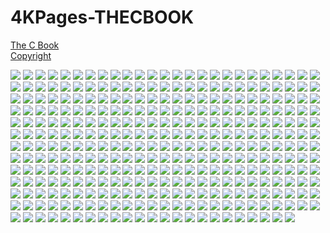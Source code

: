 # 4KPages-THECBOOK
[The C Book](https://publications.gbdirect.co.uk/c_book)<br>
[Copyright](https://publications.gbdirect.co.uk/c_book/copyright.html)


![](https://github.com/KilianKegel/4KPages-THECBOOK/blob/main/images/THECBOOK_FFF.jpg) 
![](https://github.com/KilianKegel/4KPages-THECBOOK/blob/main/images/THECBOOK_000.jpg) 
![](https://github.com/KilianKegel/4KPages-THECBOOK/blob/main/images/THECBOOK_001.jpg) 
![](https://github.com/KilianKegel/4KPages-THECBOOK/blob/main/images/THECBOOK_002.jpg) 
![](https://github.com/KilianKegel/4KPages-THECBOOK/blob/main/images/THECBOOK_003.jpg) 
![](https://github.com/KilianKegel/4KPages-THECBOOK/blob/main/images/THECBOOK_004.jpg) 
![](https://github.com/KilianKegel/4KPages-THECBOOK/blob/main/images/THECBOOK_005.jpg) 
![](https://github.com/KilianKegel/4KPages-THECBOOK/blob/main/images/THECBOOK_006.jpg) 
![](https://github.com/KilianKegel/4KPages-THECBOOK/blob/main/images/THECBOOK_007.jpg) 
![](https://github.com/KilianKegel/4KPages-THECBOOK/blob/main/images/THECBOOK_008.jpg) 
![](https://github.com/KilianKegel/4KPages-THECBOOK/blob/main/images/THECBOOK_009.jpg) 
![](https://github.com/KilianKegel/4KPages-THECBOOK/blob/main/images/THECBOOK_010.jpg) 
![](https://github.com/KilianKegel/4KPages-THECBOOK/blob/main/images/THECBOOK_011.jpg) 
![](https://github.com/KilianKegel/4KPages-THECBOOK/blob/main/images/THECBOOK_012.jpg) 
![](https://github.com/KilianKegel/4KPages-THECBOOK/blob/main/images/THECBOOK_013.jpg) 
![](https://github.com/KilianKegel/4KPages-THECBOOK/blob/main/images/THECBOOK_014.jpg) 
![](https://github.com/KilianKegel/4KPages-THECBOOK/blob/main/images/THECBOOK_015.jpg) 
![](https://github.com/KilianKegel/4KPages-THECBOOK/blob/main/images/THECBOOK_016.jpg) 
![](https://github.com/KilianKegel/4KPages-THECBOOK/blob/main/images/THECBOOK_017.jpg) 
![](https://github.com/KilianKegel/4KPages-THECBOOK/blob/main/images/THECBOOK_018.jpg) 
![](https://github.com/KilianKegel/4KPages-THECBOOK/blob/main/images/THECBOOK_019.jpg) 
![](https://github.com/KilianKegel/4KPages-THECBOOK/blob/main/images/THECBOOK_020.jpg) 
![](https://github.com/KilianKegel/4KPages-THECBOOK/blob/main/images/THECBOOK_021.jpg) 
![](https://github.com/KilianKegel/4KPages-THECBOOK/blob/main/images/THECBOOK_022.jpg) 
![](https://github.com/KilianKegel/4KPages-THECBOOK/blob/main/images/THECBOOK_023.jpg) 
![](https://github.com/KilianKegel/4KPages-THECBOOK/blob/main/images/THECBOOK_024.jpg) 
![](https://github.com/KilianKegel/4KPages-THECBOOK/blob/main/images/THECBOOK_025.jpg) 
![](https://github.com/KilianKegel/4KPages-THECBOOK/blob/main/images/THECBOOK_026.jpg) 
![](https://github.com/KilianKegel/4KPages-THECBOOK/blob/main/images/THECBOOK_027.jpg) 
![](https://github.com/KilianKegel/4KPages-THECBOOK/blob/main/images/THECBOOK_028.jpg) 
![](https://github.com/KilianKegel/4KPages-THECBOOK/blob/main/images/THECBOOK_029.jpg) 
![](https://github.com/KilianKegel/4KPages-THECBOOK/blob/main/images/THECBOOK_030.jpg) 
![](https://github.com/KilianKegel/4KPages-THECBOOK/blob/main/images/THECBOOK_031.jpg) 
![](https://github.com/KilianKegel/4KPages-THECBOOK/blob/main/images/THECBOOK_032.jpg) 
![](https://github.com/KilianKegel/4KPages-THECBOOK/blob/main/images/THECBOOK_033.jpg) 
![](https://github.com/KilianKegel/4KPages-THECBOOK/blob/main/images/THECBOOK_034.jpg) 
![](https://github.com/KilianKegel/4KPages-THECBOOK/blob/main/images/THECBOOK_035.jpg) 
![](https://github.com/KilianKegel/4KPages-THECBOOK/blob/main/images/THECBOOK_036.jpg) 
![](https://github.com/KilianKegel/4KPages-THECBOOK/blob/main/images/THECBOOK_037.jpg) 
![](https://github.com/KilianKegel/4KPages-THECBOOK/blob/main/images/THECBOOK_038.jpg) 
![](https://github.com/KilianKegel/4KPages-THECBOOK/blob/main/images/THECBOOK_039.jpg) 
![](https://github.com/KilianKegel/4KPages-THECBOOK/blob/main/images/THECBOOK_040.jpg) 
![](https://github.com/KilianKegel/4KPages-THECBOOK/blob/main/images/THECBOOK_041.jpg) 
![](https://github.com/KilianKegel/4KPages-THECBOOK/blob/main/images/THECBOOK_042.jpg) 
![](https://github.com/KilianKegel/4KPages-THECBOOK/blob/main/images/THECBOOK_043.jpg) 
![](https://github.com/KilianKegel/4KPages-THECBOOK/blob/main/images/THECBOOK_044.jpg) 
![](https://github.com/KilianKegel/4KPages-THECBOOK/blob/main/images/THECBOOK_045.jpg) 
![](https://github.com/KilianKegel/4KPages-THECBOOK/blob/main/images/THECBOOK_046.jpg) 
![](https://github.com/KilianKegel/4KPages-THECBOOK/blob/main/images/THECBOOK_047.jpg) 
![](https://github.com/KilianKegel/4KPages-THECBOOK/blob/main/images/THECBOOK_048.jpg) 
![](https://github.com/KilianKegel/4KPages-THECBOOK/blob/main/images/THECBOOK_049.jpg) 
![](https://github.com/KilianKegel/4KPages-THECBOOK/blob/main/images/THECBOOK_050.jpg) 
![](https://github.com/KilianKegel/4KPages-THECBOOK/blob/main/images/THECBOOK_051.jpg) 
![](https://github.com/KilianKegel/4KPages-THECBOOK/blob/main/images/THECBOOK_052.jpg) 
![](https://github.com/KilianKegel/4KPages-THECBOOK/blob/main/images/THECBOOK_053.jpg) 
![](https://github.com/KilianKegel/4KPages-THECBOOK/blob/main/images/THECBOOK_054.jpg) 
![](https://github.com/KilianKegel/4KPages-THECBOOK/blob/main/images/THECBOOK_055.jpg) 
![](https://github.com/KilianKegel/4KPages-THECBOOK/blob/main/images/THECBOOK_056.jpg) 
![](https://github.com/KilianKegel/4KPages-THECBOOK/blob/main/images/THECBOOK_057.jpg) 
![](https://github.com/KilianKegel/4KPages-THECBOOK/blob/main/images/THECBOOK_058.jpg) 
![](https://github.com/KilianKegel/4KPages-THECBOOK/blob/main/images/THECBOOK_059.jpg) 
![](https://github.com/KilianKegel/4KPages-THECBOOK/blob/main/images/THECBOOK_060.jpg) 
![](https://github.com/KilianKegel/4KPages-THECBOOK/blob/main/images/THECBOOK_061.jpg) 
![](https://github.com/KilianKegel/4KPages-THECBOOK/blob/main/images/THECBOOK_062.jpg) 
![](https://github.com/KilianKegel/4KPages-THECBOOK/blob/main/images/THECBOOK_063.jpg) 
![](https://github.com/KilianKegel/4KPages-THECBOOK/blob/main/images/THECBOOK_064.jpg) 
![](https://github.com/KilianKegel/4KPages-THECBOOK/blob/main/images/THECBOOK_065.jpg) 
![](https://github.com/KilianKegel/4KPages-THECBOOK/blob/main/images/THECBOOK_066.jpg) 
![](https://github.com/KilianKegel/4KPages-THECBOOK/blob/main/images/THECBOOK_067.jpg) 
![](https://github.com/KilianKegel/4KPages-THECBOOK/blob/main/images/THECBOOK_068.jpg) 
![](https://github.com/KilianKegel/4KPages-THECBOOK/blob/main/images/THECBOOK_069.jpg) 
![](https://github.com/KilianKegel/4KPages-THECBOOK/blob/main/images/THECBOOK_070.jpg) 
![](https://github.com/KilianKegel/4KPages-THECBOOK/blob/main/images/THECBOOK_071.jpg) 
![](https://github.com/KilianKegel/4KPages-THECBOOK/blob/main/images/THECBOOK_072.jpg) 
![](https://github.com/KilianKegel/4KPages-THECBOOK/blob/main/images/THECBOOK_073.jpg) 
![](https://github.com/KilianKegel/4KPages-THECBOOK/blob/main/images/THECBOOK_074.jpg) 
![](https://github.com/KilianKegel/4KPages-THECBOOK/blob/main/images/THECBOOK_075.jpg) 
![](https://github.com/KilianKegel/4KPages-THECBOOK/blob/main/images/THECBOOK_076.jpg) 
![](https://github.com/KilianKegel/4KPages-THECBOOK/blob/main/images/THECBOOK_077.jpg) 
![](https://github.com/KilianKegel/4KPages-THECBOOK/blob/main/images/THECBOOK_078.jpg) 
![](https://github.com/KilianKegel/4KPages-THECBOOK/blob/main/images/THECBOOK_079.jpg) 
![](https://github.com/KilianKegel/4KPages-THECBOOK/blob/main/images/THECBOOK_080.jpg) 
![](https://github.com/KilianKegel/4KPages-THECBOOK/blob/main/images/THECBOOK_081.jpg) 
![](https://github.com/KilianKegel/4KPages-THECBOOK/blob/main/images/THECBOOK_082.jpg) 
![](https://github.com/KilianKegel/4KPages-THECBOOK/blob/main/images/THECBOOK_083.jpg) 
![](https://github.com/KilianKegel/4KPages-THECBOOK/blob/main/images/THECBOOK_084.jpg) 
![](https://github.com/KilianKegel/4KPages-THECBOOK/blob/main/images/THECBOOK_085.jpg) 
![](https://github.com/KilianKegel/4KPages-THECBOOK/blob/main/images/THECBOOK_086.jpg) 
![](https://github.com/KilianKegel/4KPages-THECBOOK/blob/main/images/THECBOOK_087.jpg) 
![](https://github.com/KilianKegel/4KPages-THECBOOK/blob/main/images/THECBOOK_088.jpg) 
![](https://github.com/KilianKegel/4KPages-THECBOOK/blob/main/images/THECBOOK_089.jpg) 
![](https://github.com/KilianKegel/4KPages-THECBOOK/blob/main/images/THECBOOK_090.jpg) 
![](https://github.com/KilianKegel/4KPages-THECBOOK/blob/main/images/THECBOOK_091.jpg) 
![](https://github.com/KilianKegel/4KPages-THECBOOK/blob/main/images/THECBOOK_092.jpg) 
![](https://github.com/KilianKegel/4KPages-THECBOOK/blob/main/images/THECBOOK_093.jpg) 
![](https://github.com/KilianKegel/4KPages-THECBOOK/blob/main/images/THECBOOK_094.jpg) 
![](https://github.com/KilianKegel/4KPages-THECBOOK/blob/main/images/THECBOOK_095.jpg) 
![](https://github.com/KilianKegel/4KPages-THECBOOK/blob/main/images/THECBOOK_096.jpg) 
![](https://github.com/KilianKegel/4KPages-THECBOOK/blob/main/images/THECBOOK_097.jpg) 
![](https://github.com/KilianKegel/4KPages-THECBOOK/blob/main/images/THECBOOK_098.jpg) 
![](https://github.com/KilianKegel/4KPages-THECBOOK/blob/main/images/THECBOOK_099.jpg) 
![](https://github.com/KilianKegel/4KPages-THECBOOK/blob/main/images/THECBOOK_100.jpg) 
![](https://github.com/KilianKegel/4KPages-THECBOOK/blob/main/images/THECBOOK_101.jpg) 
![](https://github.com/KilianKegel/4KPages-THECBOOK/blob/main/images/THECBOOK_102.jpg) 
![](https://github.com/KilianKegel/4KPages-THECBOOK/blob/main/images/THECBOOK_103.jpg) 
![](https://github.com/KilianKegel/4KPages-THECBOOK/blob/main/images/THECBOOK_104.jpg) 
![](https://github.com/KilianKegel/4KPages-THECBOOK/blob/main/images/THECBOOK_105.jpg) 
![](https://github.com/KilianKegel/4KPages-THECBOOK/blob/main/images/THECBOOK_106.jpg) 
![](https://github.com/KilianKegel/4KPages-THECBOOK/blob/main/images/THECBOOK_107.jpg) 
![](https://github.com/KilianKegel/4KPages-THECBOOK/blob/main/images/THECBOOK_108.jpg) 
![](https://github.com/KilianKegel/4KPages-THECBOOK/blob/main/images/THECBOOK_109.jpg) 
![](https://github.com/KilianKegel/4KPages-THECBOOK/blob/main/images/THECBOOK_110.jpg) 
![](https://github.com/KilianKegel/4KPages-THECBOOK/blob/main/images/THECBOOK_111.jpg) 
![](https://github.com/KilianKegel/4KPages-THECBOOK/blob/main/images/THECBOOK_112.jpg) 
![](https://github.com/KilianKegel/4KPages-THECBOOK/blob/main/images/THECBOOK_113.jpg) 
![](https://github.com/KilianKegel/4KPages-THECBOOK/blob/main/images/THECBOOK_114.jpg) 
![](https://github.com/KilianKegel/4KPages-THECBOOK/blob/main/images/THECBOOK_115.jpg) 
![](https://github.com/KilianKegel/4KPages-THECBOOK/blob/main/images/THECBOOK_116.jpg) 
![](https://github.com/KilianKegel/4KPages-THECBOOK/blob/main/images/THECBOOK_117.jpg) 
![](https://github.com/KilianKegel/4KPages-THECBOOK/blob/main/images/THECBOOK_118.jpg) 
![](https://github.com/KilianKegel/4KPages-THECBOOK/blob/main/images/THECBOOK_119.jpg) 
![](https://github.com/KilianKegel/4KPages-THECBOOK/blob/main/images/THECBOOK_120.jpg) 
![](https://github.com/KilianKegel/4KPages-THECBOOK/blob/main/images/THECBOOK_121.jpg) 
![](https://github.com/KilianKegel/4KPages-THECBOOK/blob/main/images/THECBOOK_122.jpg) 
![](https://github.com/KilianKegel/4KPages-THECBOOK/blob/main/images/THECBOOK_123.jpg) 
![](https://github.com/KilianKegel/4KPages-THECBOOK/blob/main/images/THECBOOK_124.jpg) 
![](https://github.com/KilianKegel/4KPages-THECBOOK/blob/main/images/THECBOOK_125.jpg) 
![](https://github.com/KilianKegel/4KPages-THECBOOK/blob/main/images/THECBOOK_126.jpg) 
![](https://github.com/KilianKegel/4KPages-THECBOOK/blob/main/images/THECBOOK_127.jpg) 
![](https://github.com/KilianKegel/4KPages-THECBOOK/blob/main/images/THECBOOK_128.jpg) 
![](https://github.com/KilianKegel/4KPages-THECBOOK/blob/main/images/THECBOOK_129.jpg) 
![](https://github.com/KilianKegel/4KPages-THECBOOK/blob/main/images/THECBOOK_130.jpg) 
![](https://github.com/KilianKegel/4KPages-THECBOOK/blob/main/images/THECBOOK_131.jpg) 
![](https://github.com/KilianKegel/4KPages-THECBOOK/blob/main/images/THECBOOK_132.jpg) 
![](https://github.com/KilianKegel/4KPages-THECBOOK/blob/main/images/THECBOOK_133.jpg) 
![](https://github.com/KilianKegel/4KPages-THECBOOK/blob/main/images/THECBOOK_134.jpg) 
![](https://github.com/KilianKegel/4KPages-THECBOOK/blob/main/images/THECBOOK_135.jpg) 
![](https://github.com/KilianKegel/4KPages-THECBOOK/blob/main/images/THECBOOK_136.jpg) 
![](https://github.com/KilianKegel/4KPages-THECBOOK/blob/main/images/THECBOOK_137.jpg) 
![](https://github.com/KilianKegel/4KPages-THECBOOK/blob/main/images/THECBOOK_138.jpg) 
![](https://github.com/KilianKegel/4KPages-THECBOOK/blob/main/images/THECBOOK_139.jpg) 
![](https://github.com/KilianKegel/4KPages-THECBOOK/blob/main/images/THECBOOK_140.jpg) 
![](https://github.com/KilianKegel/4KPages-THECBOOK/blob/main/images/THECBOOK_141.jpg) 
![](https://github.com/KilianKegel/4KPages-THECBOOK/blob/main/images/THECBOOK_142.jpg) 
![](https://github.com/KilianKegel/4KPages-THECBOOK/blob/main/images/THECBOOK_143.jpg) 
![](https://github.com/KilianKegel/4KPages-THECBOOK/blob/main/images/THECBOOK_144.jpg) 
![](https://github.com/KilianKegel/4KPages-THECBOOK/blob/main/images/THECBOOK_145.jpg) 
![](https://github.com/KilianKegel/4KPages-THECBOOK/blob/main/images/THECBOOK_146.jpg) 
![](https://github.com/KilianKegel/4KPages-THECBOOK/blob/main/images/THECBOOK_147.jpg) 
![](https://github.com/KilianKegel/4KPages-THECBOOK/blob/main/images/THECBOOK_148.jpg) 
![](https://github.com/KilianKegel/4KPages-THECBOOK/blob/main/images/THECBOOK_149.jpg) 
![](https://github.com/KilianKegel/4KPages-THECBOOK/blob/main/images/THECBOOK_150.jpg) 
![](https://github.com/KilianKegel/4KPages-THECBOOK/blob/main/images/THECBOOK_151.jpg) 
![](https://github.com/KilianKegel/4KPages-THECBOOK/blob/main/images/THECBOOK_152.jpg) 
![](https://github.com/KilianKegel/4KPages-THECBOOK/blob/main/images/THECBOOK_153.jpg) 
![](https://github.com/KilianKegel/4KPages-THECBOOK/blob/main/images/THECBOOK_154.jpg) 
![](https://github.com/KilianKegel/4KPages-THECBOOK/blob/main/images/THECBOOK_155.jpg) 
![](https://github.com/KilianKegel/4KPages-THECBOOK/blob/main/images/THECBOOK_156.jpg) 
![](https://github.com/KilianKegel/4KPages-THECBOOK/blob/main/images/THECBOOK_157.jpg) 
![](https://github.com/KilianKegel/4KPages-THECBOOK/blob/main/images/THECBOOK_158.jpg) 
![](https://github.com/KilianKegel/4KPages-THECBOOK/blob/main/images/THECBOOK_159.jpg) 
![](https://github.com/KilianKegel/4KPages-THECBOOK/blob/main/images/THECBOOK_160.jpg) 
![](https://github.com/KilianKegel/4KPages-THECBOOK/blob/main/images/THECBOOK_161.jpg) 
![](https://github.com/KilianKegel/4KPages-THECBOOK/blob/main/images/THECBOOK_162.jpg) 
![](https://github.com/KilianKegel/4KPages-THECBOOK/blob/main/images/THECBOOK_163.jpg) 
![](https://github.com/KilianKegel/4KPages-THECBOOK/blob/main/images/THECBOOK_164.jpg) 
![](https://github.com/KilianKegel/4KPages-THECBOOK/blob/main/images/THECBOOK_165.jpg) 
![](https://github.com/KilianKegel/4KPages-THECBOOK/blob/main/images/THECBOOK_166.jpg) 
![](https://github.com/KilianKegel/4KPages-THECBOOK/blob/main/images/THECBOOK_167.jpg) 
![](https://github.com/KilianKegel/4KPages-THECBOOK/blob/main/images/THECBOOK_168.jpg) 
![](https://github.com/KilianKegel/4KPages-THECBOOK/blob/main/images/THECBOOK_169.jpg) 
![](https://github.com/KilianKegel/4KPages-THECBOOK/blob/main/images/THECBOOK_170.jpg) 
![](https://github.com/KilianKegel/4KPages-THECBOOK/blob/main/images/THECBOOK_171.jpg) 
![](https://github.com/KilianKegel/4KPages-THECBOOK/blob/main/images/THECBOOK_172.jpg) 
![](https://github.com/KilianKegel/4KPages-THECBOOK/blob/main/images/THECBOOK_173.jpg) 
![](https://github.com/KilianKegel/4KPages-THECBOOK/blob/main/images/THECBOOK_174.jpg) 
![](https://github.com/KilianKegel/4KPages-THECBOOK/blob/main/images/THECBOOK_175.jpg) 
![](https://github.com/KilianKegel/4KPages-THECBOOK/blob/main/images/THECBOOK_176.jpg) 
![](https://github.com/KilianKegel/4KPages-THECBOOK/blob/main/images/THECBOOK_177.jpg) 
![](https://github.com/KilianKegel/4KPages-THECBOOK/blob/main/images/THECBOOK_178.jpg) 
![](https://github.com/KilianKegel/4KPages-THECBOOK/blob/main/images/THECBOOK_179.jpg) 
![](https://github.com/KilianKegel/4KPages-THECBOOK/blob/main/images/THECBOOK_180.jpg) 
![](https://github.com/KilianKegel/4KPages-THECBOOK/blob/main/images/THECBOOK_181.jpg) 
![](https://github.com/KilianKegel/4KPages-THECBOOK/blob/main/images/THECBOOK_182.jpg) 
![](https://github.com/KilianKegel/4KPages-THECBOOK/blob/main/images/THECBOOK_183.jpg) 
![](https://github.com/KilianKegel/4KPages-THECBOOK/blob/main/images/THECBOOK_184.jpg) 
![](https://github.com/KilianKegel/4KPages-THECBOOK/blob/main/images/THECBOOK_185.jpg) 
![](https://github.com/KilianKegel/4KPages-THECBOOK/blob/main/images/THECBOOK_186.jpg) 
![](https://github.com/KilianKegel/4KPages-THECBOOK/blob/main/images/THECBOOK_187.jpg) 
![](https://github.com/KilianKegel/4KPages-THECBOOK/blob/main/images/THECBOOK_188.jpg) 
![](https://github.com/KilianKegel/4KPages-THECBOOK/blob/main/images/THECBOOK_189.jpg) 
![](https://github.com/KilianKegel/4KPages-THECBOOK/blob/main/images/THECBOOK_190.jpg) 
![](https://github.com/KilianKegel/4KPages-THECBOOK/blob/main/images/THECBOOK_191.jpg) 
![](https://github.com/KilianKegel/4KPages-THECBOOK/blob/main/images/THECBOOK_192.jpg) 
![](https://github.com/KilianKegel/4KPages-THECBOOK/blob/main/images/THECBOOK_193.jpg) 
![](https://github.com/KilianKegel/4KPages-THECBOOK/blob/main/images/THECBOOK_194.jpg) 
![](https://github.com/KilianKegel/4KPages-THECBOOK/blob/main/images/THECBOOK_195.jpg) 
![](https://github.com/KilianKegel/4KPages-THECBOOK/blob/main/images/THECBOOK_196.jpg) 
![](https://github.com/KilianKegel/4KPages-THECBOOK/blob/main/images/THECBOOK_197.jpg) 
![](https://github.com/KilianKegel/4KPages-THECBOOK/blob/main/images/THECBOOK_198.jpg) 
![](https://github.com/KilianKegel/4KPages-THECBOOK/blob/main/images/THECBOOK_199.jpg) 
![](https://github.com/KilianKegel/4KPages-THECBOOK/blob/main/images/THECBOOK_200.jpg) 
![](https://github.com/KilianKegel/4KPages-THECBOOK/blob/main/images/THECBOOK_201.jpg) 
![](https://github.com/KilianKegel/4KPages-THECBOOK/blob/main/images/THECBOOK_202.jpg) 
![](https://github.com/KilianKegel/4KPages-THECBOOK/blob/main/images/THECBOOK_203.jpg) 
![](https://github.com/KilianKegel/4KPages-THECBOOK/blob/main/images/THECBOOK_204.jpg) 
![](https://github.com/KilianKegel/4KPages-THECBOOK/blob/main/images/THECBOOK_205.jpg) 
![](https://github.com/KilianKegel/4KPages-THECBOOK/blob/main/images/THECBOOK_206.jpg) 
![](https://github.com/KilianKegel/4KPages-THECBOOK/blob/main/images/THECBOOK_207.jpg) 
![](https://github.com/KilianKegel/4KPages-THECBOOK/blob/main/images/THECBOOK_208.jpg) 
![](https://github.com/KilianKegel/4KPages-THECBOOK/blob/main/images/THECBOOK_209.jpg) 
![](https://github.com/KilianKegel/4KPages-THECBOOK/blob/main/images/THECBOOK_210.jpg) 
![](https://github.com/KilianKegel/4KPages-THECBOOK/blob/main/images/THECBOOK_211.jpg) 
![](https://github.com/KilianKegel/4KPages-THECBOOK/blob/main/images/THECBOOK_212.jpg) 
![](https://github.com/KilianKegel/4KPages-THECBOOK/blob/main/images/THECBOOK_213.jpg) 
![](https://github.com/KilianKegel/4KPages-THECBOOK/blob/main/images/THECBOOK_214.jpg) 
![](https://github.com/KilianKegel/4KPages-THECBOOK/blob/main/images/THECBOOK_215.jpg) 
![](https://github.com/KilianKegel/4KPages-THECBOOK/blob/main/images/THECBOOK_216.jpg) 
![](https://github.com/KilianKegel/4KPages-THECBOOK/blob/main/images/THECBOOK_217.jpg) 
![](https://github.com/KilianKegel/4KPages-THECBOOK/blob/main/images/THECBOOK_218.jpg) 
![](https://github.com/KilianKegel/4KPages-THECBOOK/blob/main/images/THECBOOK_219.jpg) 
![](https://github.com/KilianKegel/4KPages-THECBOOK/blob/main/images/THECBOOK_220.jpg) 
![](https://github.com/KilianKegel/4KPages-THECBOOK/blob/main/images/THECBOOK_221.jpg) 
![](https://github.com/KilianKegel/4KPages-THECBOOK/blob/main/images/THECBOOK_222.jpg) 
![](https://github.com/KilianKegel/4KPages-THECBOOK/blob/main/images/THECBOOK_223.jpg) 
![](https://github.com/KilianKegel/4KPages-THECBOOK/blob/main/images/THECBOOK_224.jpg) 
![](https://github.com/KilianKegel/4KPages-THECBOOK/blob/main/images/THECBOOK_225.jpg) 
![](https://github.com/KilianKegel/4KPages-THECBOOK/blob/main/images/THECBOOK_226.jpg) 
![](https://github.com/KilianKegel/4KPages-THECBOOK/blob/main/images/THECBOOK_227.jpg) 
![](https://github.com/KilianKegel/4KPages-THECBOOK/blob/main/images/THECBOOK_228.jpg) 
![](https://github.com/KilianKegel/4KPages-THECBOOK/blob/main/images/THECBOOK_229.jpg) 
![](https://github.com/KilianKegel/4KPages-THECBOOK/blob/main/images/THECBOOK_230.jpg) 
![](https://github.com/KilianKegel/4KPages-THECBOOK/blob/main/images/THECBOOK_231.jpg) 
![](https://github.com/KilianKegel/4KPages-THECBOOK/blob/main/images/THECBOOK_232.jpg) 
![](https://github.com/KilianKegel/4KPages-THECBOOK/blob/main/images/THECBOOK_233.jpg) 
![](https://github.com/KilianKegel/4KPages-THECBOOK/blob/main/images/THECBOOK_234.jpg) 
![](https://github.com/KilianKegel/4KPages-THECBOOK/blob/main/images/THECBOOK_235.jpg) 
![](https://github.com/KilianKegel/4KPages-THECBOOK/blob/main/images/THECBOOK_236.jpg) 
![](https://github.com/KilianKegel/4KPages-THECBOOK/blob/main/images/THECBOOK_237.jpg) 
![](https://github.com/KilianKegel/4KPages-THECBOOK/blob/main/images/THECBOOK_238.jpg) 
![](https://github.com/KilianKegel/4KPages-THECBOOK/blob/main/images/THECBOOK_239.jpg) 
![](https://github.com/KilianKegel/4KPages-THECBOOK/blob/main/images/THECBOOK_240.jpg) 
![](https://github.com/KilianKegel/4KPages-THECBOOK/blob/main/images/THECBOOK_241.jpg) 
![](https://github.com/KilianKegel/4KPages-THECBOOK/blob/main/images/THECBOOK_242.jpg) 
![](https://github.com/KilianKegel/4KPages-THECBOOK/blob/main/images/THECBOOK_243.jpg) 
![](https://github.com/KilianKegel/4KPages-THECBOOK/blob/main/images/THECBOOK_244.jpg) 
![](https://github.com/KilianKegel/4KPages-THECBOOK/blob/main/images/THECBOOK_245.jpg) 
![](https://github.com/KilianKegel/4KPages-THECBOOK/blob/main/images/THECBOOK_246.jpg) 
![](https://github.com/KilianKegel/4KPages-THECBOOK/blob/main/images/THECBOOK_247.jpg) 
![](https://github.com/KilianKegel/4KPages-THECBOOK/blob/main/images/THECBOOK_248.jpg) 
![](https://github.com/KilianKegel/4KPages-THECBOOK/blob/main/images/THECBOOK_249.jpg) 
![](https://github.com/KilianKegel/4KPages-THECBOOK/blob/main/images/THECBOOK_250.jpg) 
![](https://github.com/KilianKegel/4KPages-THECBOOK/blob/main/images/THECBOOK_251.jpg) 
![](https://github.com/KilianKegel/4KPages-THECBOOK/blob/main/images/THECBOOK_252.jpg) 
![](https://github.com/KilianKegel/4KPages-THECBOOK/blob/main/images/THECBOOK_253.jpg) 
![](https://github.com/KilianKegel/4KPages-THECBOOK/blob/main/images/THECBOOK_254.jpg) 
![](https://github.com/KilianKegel/4KPages-THECBOOK/blob/main/images/THECBOOK_255.jpg) 
![](https://github.com/KilianKegel/4KPages-THECBOOK/blob/main/images/THECBOOK_256.jpg) 
![](https://github.com/KilianKegel/4KPages-THECBOOK/blob/main/images/THECBOOK_257.jpg) 
![](https://github.com/KilianKegel/4KPages-THECBOOK/blob/main/images/THECBOOK_258.jpg) 
![](https://github.com/KilianKegel/4KPages-THECBOOK/blob/main/images/THECBOOK_259.jpg) 
![](https://github.com/KilianKegel/4KPages-THECBOOK/blob/main/images/THECBOOK_260.jpg) 
![](https://github.com/KilianKegel/4KPages-THECBOOK/blob/main/images/THECBOOK_261.jpg) 
![](https://github.com/KilianKegel/4KPages-THECBOOK/blob/main/images/THECBOOK_262.jpg) 
![](https://github.com/KilianKegel/4KPages-THECBOOK/blob/main/images/THECBOOK_263.jpg) 
![](https://github.com/KilianKegel/4KPages-THECBOOK/blob/main/images/THECBOOK_264.jpg) 
![](https://github.com/KilianKegel/4KPages-THECBOOK/blob/main/images/THECBOOK_265.jpg) 
![](https://github.com/KilianKegel/4KPages-THECBOOK/blob/main/images/THECBOOK_266.jpg) 
![](https://github.com/KilianKegel/4KPages-THECBOOK/blob/main/images/THECBOOK_267.jpg) 
![](https://github.com/KilianKegel/4KPages-THECBOOK/blob/main/images/THECBOOK_268.jpg) 
![](https://github.com/KilianKegel/4KPages-THECBOOK/blob/main/images/THECBOOK_269.jpg) 
![](https://github.com/KilianKegel/4KPages-THECBOOK/blob/main/images/THECBOOK_270.jpg) 
![](https://github.com/KilianKegel/4KPages-THECBOOK/blob/main/images/THECBOOK_271.jpg) 
![](https://github.com/KilianKegel/4KPages-THECBOOK/blob/main/images/THECBOOK_272.jpg) 
![](https://github.com/KilianKegel/4KPages-THECBOOK/blob/main/images/THECBOOK_273.jpg) 
![](https://github.com/KilianKegel/4KPages-THECBOOK/blob/main/images/THECBOOK_274.jpg) 
![](https://github.com/KilianKegel/4KPages-THECBOOK/blob/main/images/THECBOOK_275.jpg) 
![](https://github.com/KilianKegel/4KPages-THECBOOK/blob/main/images/THECBOOK_276.jpg) 
![](https://github.com/KilianKegel/4KPages-THECBOOK/blob/main/images/THECBOOK_277.jpg) 
![](https://github.com/KilianKegel/4KPages-THECBOOK/blob/main/images/THECBOOK_278.jpg) 
![](https://github.com/KilianKegel/4KPages-THECBOOK/blob/main/images/THECBOOK_279.jpg) 
![](https://github.com/KilianKegel/4KPages-THECBOOK/blob/main/images/THECBOOK_280.jpg) 
![](https://github.com/KilianKegel/4KPages-THECBOOK/blob/main/images/THECBOOK_281.jpg) 
![](https://github.com/KilianKegel/4KPages-THECBOOK/blob/main/images/THECBOOK_282.jpg) 
![](https://github.com/KilianKegel/4KPages-THECBOOK/blob/main/images/THECBOOK_283.jpg) 
![](https://github.com/KilianKegel/4KPages-THECBOOK/blob/main/images/THECBOOK_284.jpg) 
![](https://github.com/KilianKegel/4KPages-THECBOOK/blob/main/images/THECBOOK_285.jpg) 
![](https://github.com/KilianKegel/4KPages-THECBOOK/blob/main/images/THECBOOK_286.jpg) 
![](https://github.com/KilianKegel/4KPages-THECBOOK/blob/main/images/THECBOOK_287.jpg) 
![](https://github.com/KilianKegel/4KPages-THECBOOK/blob/main/images/THECBOOK_288.jpg) 
![](https://github.com/KilianKegel/4KPages-THECBOOK/blob/main/images/THECBOOK_289.jpg) 
![](https://github.com/KilianKegel/4KPages-THECBOOK/blob/main/images/THECBOOK_290.jpg) 
![](https://github.com/KilianKegel/4KPages-THECBOOK/blob/main/images/THECBOOK_291.jpg) 
![](https://github.com/KilianKegel/4KPages-THECBOOK/blob/main/images/THECBOOK_292.jpg) 
![](https://github.com/KilianKegel/4KPages-THECBOOK/blob/main/images/THECBOOK_293.jpg) 
![](https://github.com/KilianKegel/4KPages-THECBOOK/blob/main/images/THECBOOK_294.jpg) 
![](https://github.com/KilianKegel/4KPages-THECBOOK/blob/main/images/THECBOOK_295.jpg) 
![](https://github.com/KilianKegel/4KPages-THECBOOK/blob/main/images/THECBOOK_296.jpg) 
![](https://github.com/KilianKegel/4KPages-THECBOOK/blob/main/images/THECBOOK_297.jpg) 
![](https://github.com/KilianKegel/4KPages-THECBOOK/blob/main/images/THECBOOK_298.jpg) 
![](https://github.com/KilianKegel/4KPages-THECBOOK/blob/main/images/THECBOOK_299.jpg) 
![](https://github.com/KilianKegel/4KPages-THECBOOK/blob/main/images/THECBOOK_300.jpg) 
![](https://github.com/KilianKegel/4KPages-THECBOOK/blob/main/images/THECBOOK_301.jpg) 
![](https://github.com/KilianKegel/4KPages-THECBOOK/blob/main/images/THECBOOK_302.jpg) 
![](https://github.com/KilianKegel/4KPages-THECBOOK/blob/main/images/THECBOOK_303.jpg) 
![](https://github.com/KilianKegel/4KPages-THECBOOK/blob/main/images/THECBOOK_304.jpg) 
![](https://github.com/KilianKegel/4KPages-THECBOOK/blob/main/images/THECBOOK_305.jpg) 
![](https://github.com/KilianKegel/4KPages-THECBOOK/blob/main/images/THECBOOK_306.jpg) 
![](https://github.com/KilianKegel/4KPages-THECBOOK/blob/main/images/THECBOOK_307.jpg) 
![](https://github.com/KilianKegel/4KPages-THECBOOK/blob/main/images/THECBOOK_308.jpg) 
![](https://github.com/KilianKegel/4KPages-THECBOOK/blob/main/images/THECBOOK_309.jpg) 
![](https://github.com/KilianKegel/4KPages-THECBOOK/blob/main/images/THECBOOK_310.jpg) 
![](https://github.com/KilianKegel/4KPages-THECBOOK/blob/main/images/THECBOOK_311.jpg) 
![](https://github.com/KilianKegel/4KPages-THECBOOK/blob/main/images/THECBOOK_312.jpg) 
![](https://github.com/KilianKegel/4KPages-THECBOOK/blob/main/images/THECBOOK_313.jpg) 
![](https://github.com/KilianKegel/4KPages-THECBOOK/blob/main/images/THECBOOK_314.jpg) 
![](https://github.com/KilianKegel/4KPages-THECBOOK/blob/main/images/THECBOOK_315.jpg) 
![](https://github.com/KilianKegel/4KPages-THECBOOK/blob/main/images/THECBOOK_316.jpg) 
![](https://github.com/KilianKegel/4KPages-THECBOOK/blob/main/images/THECBOOK_317.jpg) 
![](https://github.com/KilianKegel/4KPages-THECBOOK/blob/main/images/THECBOOK_318.jpg) 
![](https://github.com/KilianKegel/4KPages-THECBOOK/blob/main/images/THECBOOK_319.jpg) 
![](https://github.com/KilianKegel/4KPages-THECBOOK/blob/main/images/THECBOOK_320.jpg) 
![](https://github.com/KilianKegel/4KPages-THECBOOK/blob/main/images/THECBOOK_321.jpg) 
